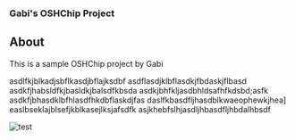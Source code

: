 ### Gabi's OSHChip Project

## About
This is a sample OSHChip project by Gabi

asdlfkjblkadjsbflkasdjbflajksdbf
asdflasdjklbflasdkjfbdaskjflbasd
asdkfjhabsldfkjbasldkjbalsdfkbsda
asdkjbhfkljasdbhldsafhfkdsbd;asfk
asdkfjbhasdklbfhlasdfhkdbflaskdjfas
daslfkbasdfljhasdblkwaeophewkjhea]
easlbseklajblsefjkblkasejlksjafsdfk
asjkhebfslhjasdljhbasdfljhbdalhbsdf

![test](https://lh4.ggpht.com/wKrDLLmmxjfRG2-E-k5L5BUuHWpCOe4lWRF7oVs1Gzdn5e5yvr8fj-ORTlBF43U47yI=w300)
